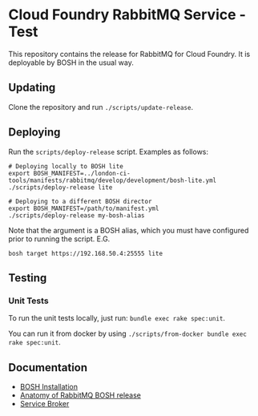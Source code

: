 # Cloud Foundry RabbitMQ Service - Test

This repository contains the release for RabbitMQ for Cloud Foundry.
It is deployable by BOSH in the usual way.

## Updating

Clone the repository and run `./scripts/update-release`.

## Deploying

Run the `scripts/deploy-release` script. Examples as follows:

```
# Deploying locally to BOSH lite
export BOSH_MANIFEST=../london-ci-tools/manifests/rabbitmq/develop/development/bosh-lite.yml
./scripts/deploy-release lite

# Deploying to a different BOSH director
export BOSH_MANIFEST=/path/to/manifest.yml
./scripts/deploy-release my-bosh-alias
```

Note that the argument is a BOSH alias, which you must have configured prior to running the script. E.G.

```
bosh target https://192.168.50.4:25555 lite
```

## Testing

### Unit Tests

To run the unit tests locally, just run: `bundle exec rake spec:unit`.

You can run it from docker by using `./scripts/from-docker bundle exec rake spec:unit`.

## Documentation

 * [BOSH Installation](docs/bosh_install.md)
 * [Anatomy of RabbitMQ BOSH release](docs/bosh_rabbitmq.md)
 * [Service Broker](docs/service_broker.md)
